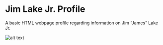 # Jim Lake Jr. Profile
 A basic HTML webpage profile regarding information on Jim “James” Lake Jr.
 
 ![alt text](/global/images/Jim%20Lake%20Jr.png)
